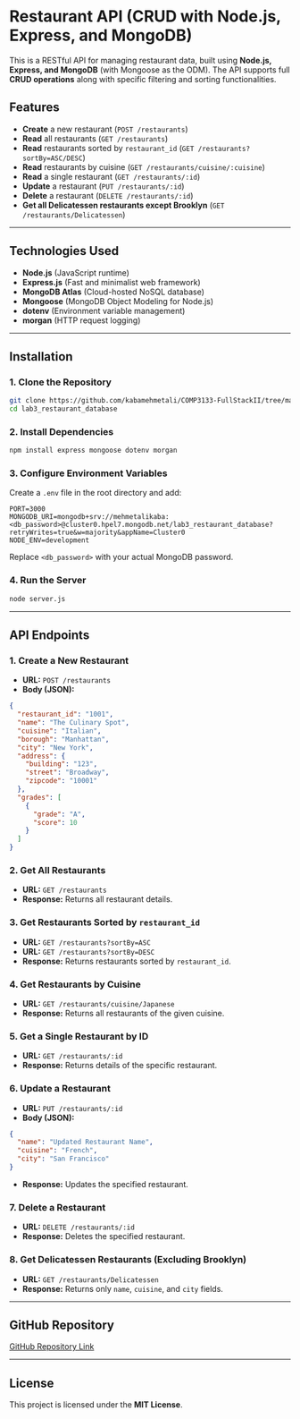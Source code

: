 # Restaurant API (CRUD with Node.js, Express, and MongoDB)

This is a RESTful API for managing restaurant data, built using **Node.js, Express, and MongoDB** (with Mongoose as the ODM). The API supports full **CRUD operations** along with specific filtering and sorting functionalities.

## Features

- **Create** a new restaurant (`POST /restaurants`)
- **Read** all restaurants (`GET /restaurants`)
- **Read** restaurants sorted by `restaurant_id` (`GET /restaurants?sortBy=ASC/DESC`)
- **Read** restaurants by cuisine (`GET /restaurants/cuisine/:cuisine`)
- **Read** a single restaurant (`GET /restaurants/:id`)
- **Update** a restaurant (`PUT /restaurants/:id`)
- **Delete** a restaurant (`DELETE /restaurants/:id`)
- **Get all Delicatessen restaurants except Brooklyn** (`GET /restaurants/Delicatessen`)

---

## Technologies Used

- **Node.js** (JavaScript runtime)
- **Express.js** (Fast and minimalist web framework)
- **MongoDB Atlas** (Cloud-hosted NoSQL database)
- **Mongoose** (MongoDB Object Modeling for Node.js)
- **dotenv** (Environment variable management)
- **morgan** (HTTP request logging)

---

## Installation

### 1. Clone the Repository

```bash
git clone https://github.com/kabamehmetali/COMP3133-FullStackII/tree/main/LabExercies/lab03_101453763_comp3133
cd lab3_restaurant_database
```

### 2. Install Dependencies

```bash
npm install express mongoose dotenv morgan
```

### 3. Configure Environment Variables

Create a `.env` file in the root directory and add:

```
PORT=3000
MONGODB_URI=mongodb+srv://mehmetalikaba:<db_password>@cluster0.hpel7.mongodb.net/lab3_restaurant_database?retryWrites=true&w=majority&appName=Cluster0
NODE_ENV=development
```

Replace `<db_password>` with your actual MongoDB password.

### 4. Run the Server

```bash
node server.js
```

---

## API Endpoints

### 1. **Create a New Restaurant**
- **URL:** `POST /restaurants`
- **Body (JSON):**
```json
{
  "restaurant_id": "1001",
  "name": "The Culinary Spot",
  "cuisine": "Italian",
  "borough": "Manhattan",
  "city": "New York",
  "address": {
    "building": "123",
    "street": "Broadway",
    "zipcode": "10001"
  },
  "grades": [
    {
      "grade": "A",
      "score": 10
    }
  ]
}
```

### 2. **Get All Restaurants**
- **URL:** `GET /restaurants`
- **Response:** Returns all restaurant details.

### 3. **Get Restaurants Sorted by `restaurant_id`**
- **URL:** `GET /restaurants?sortBy=ASC`
- **URL:** `GET /restaurants?sortBy=DESC`
- **Response:** Returns restaurants sorted by `restaurant_id`.

### 4. **Get Restaurants by Cuisine**
- **URL:** `GET /restaurants/cuisine/Japanese`
- **Response:** Returns all restaurants of the given cuisine.

### 5. **Get a Single Restaurant by ID**
- **URL:** `GET /restaurants/:id`
- **Response:** Returns details of the specific restaurant.

### 6. **Update a Restaurant**
- **URL:** `PUT /restaurants/:id`
- **Body (JSON):**
```json
{
  "name": "Updated Restaurant Name",
  "cuisine": "French",
  "city": "San Francisco"
}
```
- **Response:** Updates the specified restaurant.

### 7. **Delete a Restaurant**
- **URL:** `DELETE /restaurants/:id`
- **Response:** Deletes the specified restaurant.

### 8. **Get Delicatessen Restaurants (Excluding Brooklyn)**
- **URL:** `GET /restaurants/Delicatessen`
- **Response:** Returns only `name`, `cuisine`, and `city` fields.

---

## GitHub Repository

[GitHub Repository Link](https://github.com/kabamehmetali/COMP3133-FullStackII/tree/main/LabExercies/lab03_101453763_comp3133)

---

## License

This project is licensed under the **MIT License**.
